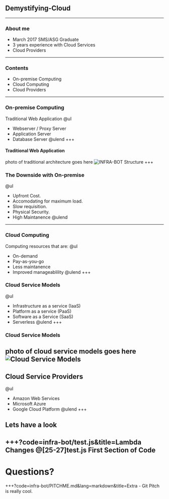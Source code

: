 [comment]: <> (https://gitpitch.com/willstobo/gitpitch-talks/master?p=demystifying-cloud)
## Demystifying-Cloud
---
### About me
- March 2017 SMS/ASG Graduate
- 3 years experience with Cloud Services
- Cloud Providers
---
### Contents
- On-premise Computing
- Cloud Computing
- Cloud Providers
---
### On-premise Computing
Traditional Web Application 
@ul
- Webserver / Proxy Server
- Application Server
- Database Server
@ulend
+++
#### Traditional Web Application
photo of traditional architecture goes here
![INFRA-BOT Structure](infra-bot/Infra-Bot.png)
+++
### The Downside with On-premise
@ul
- Upfront Cost.
- Accomodating for maximum load.
- Slow requisition.
- Physical Security.
- High Maintanence
@ulend
---
### Cloud Computing
Computing resources that are:
@ul
- On-demand
- Pay-as-you-go
- Less maintanence
- Improved manageablility
@ulend
+++
### Cloud Service Models
@ul
- Infrastructure as a service (IaaS)
- Platform as a service (PaaS)
- Software as a Service (SaaS)
- Serverless
@ulend
+++
### Cloud Service Models
photo of cloud service models goes here
![Cloud Service Models](infra-bot/Infra-Bot.png)
---
## Cloud Service Providers
@ul
- Amazon Web Services
- Microsoft Azure
- Google Cloud Platform
@ulend
+++
## Lets have a look
+++?code=infra-bot/test.js&title=Lambda Changes
@[25-27]test.js First Section of Code
---
# Questions?
+++?code=infra-bot/PITCHME.md&lang=markdown&title=Extra - Git Pitch is really cool.
